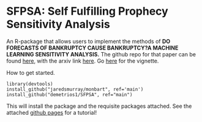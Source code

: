 # SFPSA: Self Fulfilling Prophecy Sensitivity Analysis
An R-package that allows users to implement the methods of **DO FORECASTS OF BANKRUPTCY CAUSE BANKRUPTCY?A MACHINE LEARNING SENSITIVITY ANALYSIS.** The github repo for that paper can be found [here](https://github.com/demetrios1/bankruptcy_sensitivity), with the arxiv link [here](https://arxiv.org/abs/2106.04503).  Go [here](https://demetrios1.github.io/SFPSA/) for the vignette.

How to get started.  
<!--The first thing you want to  do is 

```install.packages('https://github.com/demetrios1/bankruptcy_sensitivity/blob/main/monotone_bart/fastbart_2.0.tar.gz', repos = NULL, type="source")```

This will install one of the necessary packages from [Jared Murray](https://jaredsmurray.github.io/), called [monbart](https://github.com/jaredsmurray/monbart).  After this is done, 
-->
```
library(devtools)
install_github("jaredsmurray/monbart", ref='main')
install_github("demetrios1/SFPSA", ref="main") 
```
This will install the package and the requisite packages attached. See the attached [github pages](https://demetrios1.github.io/SFPSA/) for a tutorial!
